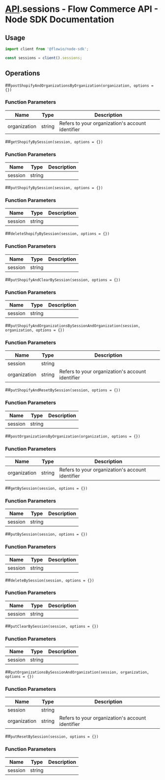 # [API](README.md).sessions - Flow Commerce API - Node SDK Documentation



## Usage

```JavaScript
import client from '@flowio/node-sdk';

const sessions = client().sessions;
```

## Operations

##`postShopifyAndOrganizationsByOrganization(organization, options = {})`

### Function Parameters

| Name  | Type | Description |
| ---- | ---- | ---- |
| organization | string | Refers to your organization&#x27;s account identifier |


##`getShopifyBySession(session, options = {})`

### Function Parameters

| Name  | Type | Description |
| ---- | ---- | ---- |
| session | string |  |


##`putShopifyBySession(session, options = {})`

### Function Parameters

| Name  | Type | Description |
| ---- | ---- | ---- |
| session | string |  |


##`deleteShopifyBySession(session, options = {})`

### Function Parameters

| Name  | Type | Description |
| ---- | ---- | ---- |
| session | string |  |


##`putShopifyAndClearBySession(session, options = {})`

### Function Parameters

| Name  | Type | Description |
| ---- | ---- | ---- |
| session | string |  |


##`putShopifyAndOrganizationsBySessionAndOrganization(session, organization, options = {})`

### Function Parameters

| Name  | Type | Description |
| ---- | ---- | ---- |
| session | string |  |
| organization | string | Refers to your organization&#x27;s account identifier |


##`putShopifyAndResetBySession(session, options = {})`

### Function Parameters

| Name  | Type | Description |
| ---- | ---- | ---- |
| session | string |  |


##`postOrganizationsByOrganization(organization, options = {})`

### Function Parameters

| Name  | Type | Description |
| ---- | ---- | ---- |
| organization | string | Refers to your organization&#x27;s account identifier |


##`getBySession(session, options = {})`

### Function Parameters

| Name  | Type | Description |
| ---- | ---- | ---- |
| session | string |  |


##`putBySession(session, options = {})`

### Function Parameters

| Name  | Type | Description |
| ---- | ---- | ---- |
| session | string |  |


##`deleteBySession(session, options = {})`

### Function Parameters

| Name  | Type | Description |
| ---- | ---- | ---- |
| session | string |  |


##`putClearBySession(session, options = {})`

### Function Parameters

| Name  | Type | Description |
| ---- | ---- | ---- |
| session | string |  |


##`putOrganizationsBySessionAndOrganization(session, organization, options = {})`

### Function Parameters

| Name  | Type | Description |
| ---- | ---- | ---- |
| session | string |  |
| organization | string | Refers to your organization&#x27;s account identifier |


##`putResetBySession(session, options = {})`

### Function Parameters

| Name  | Type | Description |
| ---- | ---- | ---- |
| session | string |  |



